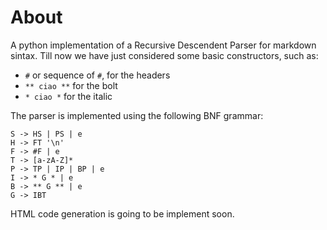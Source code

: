 # About
A python implementation of a Recursive Descendent Parser for markdown sintax. 
Till now we have just considered some basic constructors, such as: 
- `#` or sequence of `#`, for the headers
- `** ciao **` for the bolt
- `* ciao *` for the italic


The parser is implemented using the following BNF grammar:
```
S -> HS | PS | e
H -> FT '\n'
F -> #F | e
T -> [a-zA-Z]*
P -> TP | IP | BP | e
I -> * G * | e
B -> ** G ** | e
G -> IBT
```
HTML code generation is going to be implement soon.
